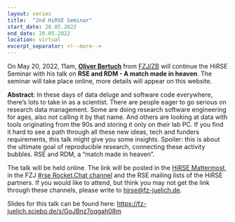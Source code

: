 ```yaml
---
layout: series
title:  "2nd HiRSE Seminar"
start_date: 20.05.2022
end_date: 20.05.2022
location: virtual
excerpt_separator: <!--more-->
---
```


On May 20, 2022, 11am, [**Oliver Bertuch**](https://www.fz-juelich.de/zb/EN/About_us/staff/research_data/of_node.html#ob) from [FZJ/ZB](https://www.fz-juelich.de/zb) will continue the HiRSE Seminar with his talk on **RSE and RDM - A match made in heaven**. The seminar will take place online, more details will appear on this website.
<!--more-->

**Abstract**: In these days of data deluge and software code everywhere, there’s lots to take in as a scientist. There are people eager to go serious on research data management. Some are doing research software engineering for ages, also not calling it by that name. And others are looking at data with tools originating from the 90s and storing it only on their lab PC. If you find it hard to see a path through all these new ideas, tech and funders requirements, this talk might give you some insights. Spoiler: this is about the ultimate goal of reproducible research, connecting these activity bubbles. RSE and RDM, a “match made in heaven”.

The talk will be held online. The link will be posted in the [HiRSE Mattermost](https://mattermost.hzdr.de/hirse), in the FZJ [#rse Rocket.Chat channel](https://chat.fz-juelich.de/channel/rse) and the RSE mailing lists of the HiRSE partners. If you would like to attend, but think you may not get the link through these channels, please write to [hirse@fz-juelich.de](mailto:hirse@fz-juelich.de).

Slides for this talk can be found here: <https://fz-juelich.sciebo.de/s/GoJBnz7oqgah08m>
